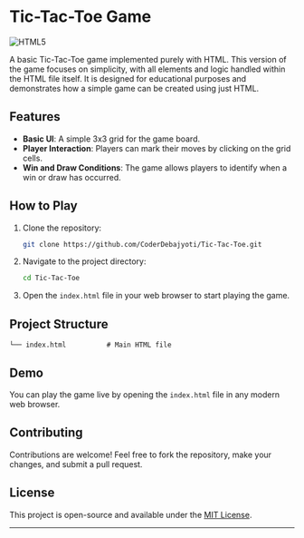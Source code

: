 # Tic-Tac-Toe Game

![HTML5](https://img.shields.io/badge/HTML5-%23E34F26.svg?&style=flat-square&logo=html5&logoColor=white)

A basic Tic-Tac-Toe game implemented purely with HTML. This version of the game focuses on simplicity, with all elements and logic handled within the HTML file itself. It is designed for educational purposes and demonstrates how a simple game can be created using just HTML.

## Features

- **Basic UI**: A simple 3x3 grid for the game board.
- **Player Interaction**: Players can mark their moves by clicking on the grid cells.
- **Win and Draw Conditions**: The game allows players to identify when a win or draw has occurred.

## How to Play

1. Clone the repository:
   ```bash
   git clone https://github.com/CoderDebajyoti/Tic-Tac-Toe.git
   ```
2. Navigate to the project directory:
   ```bash
   cd Tic-Tac-Toe
   ```
3. Open the `index.html` file in your web browser to start playing the game.

## Project Structure

```
└── index.html          # Main HTML file
```

## Demo

You can play the game live by opening the `index.html` file in any modern web browser.

## Contributing

Contributions are welcome! Feel free to fork the repository, make your changes, and submit a pull request.

## License

This project is open-source and available under the [MIT License](LICENSE).

---
